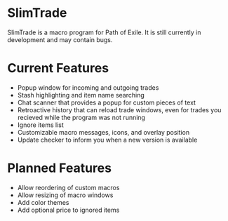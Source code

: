 # SlimTrade

SlimTrade is a macro program for Path of Exile. It is still currently in development and may contain bugs.

# Current Features 
- Popup window for incoming and outgoing trades
- Stash highlighting and item name searching
- Chat scanner that provides a popup for custom pieces of text
- Retroactive history that can reload trade windows, even for trades you recieved while the program was not running
- Ignore items list
- Customizable macro messages, icons, and overlay position
- Update checker to inform you when a new version is available

# Planned Features
- Allow reordering of custom macros
- Allow resizing of macro windows
- Add color themes
- Add optional price to ignored items
